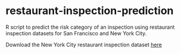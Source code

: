 # restaurant-inspection-prediction
R script to predict the risk category of an inspection using restaurant inspection datasets for San Francisco and New York City.

Download the New York City restaurant inspection dataset [here](https://data.cityofnewyork.us/Health/DOHMH-New-York-City-Restaurant-Inspection-Results/43nn-pn8j)
